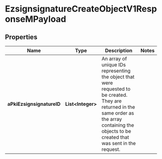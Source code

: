 

# EzsignsignatureCreateObjectV1ResponseMPayload

## Properties

Name | Type | Description | Notes
------------ | ------------- | ------------- | -------------
**aPkiEzsignsignatureID** | **List&lt;Integer&gt;** | An array of unique IDs representing the object that were requested to be created.  They are returned in the same order as the array containing the objects to be created that was sent in the request. | 




